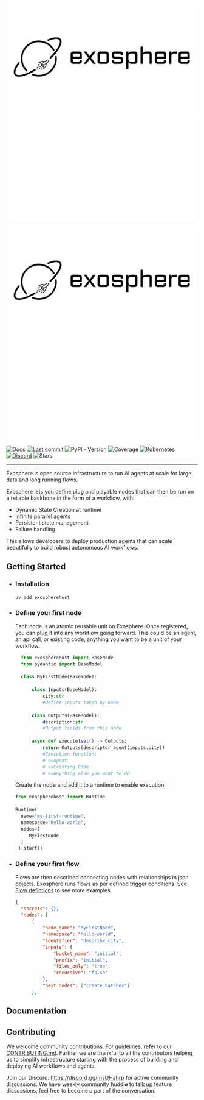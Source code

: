 ![logo light](assets/logo-light.svg#gh-light-mode-only)
![logo dark](assets/logo-dark.svg#gh-dark-mode-only)

![logo light](assets/logo-light.svg#gh-light-mode-only)
![logo dark](assets/logo-dark.svg#gh-dark-mode-only)
[![Docs](https://img.shields.io/badge/docs-latest-success)](https://docs.exosphere.host)
[![Last commit](https://img.shields.io/github/last-commit/exospherehost/exospherehost)](https://github.com/exospherehost/exospherehost/commits/main)
[![PyPI - Version](https://img.shields.io/pypi/v/exospherehost)](https://pypi.org/project/exospherehost/)
[![Coverage](https://img.shields.io/codecov/c/gh/exospherehost/exospherehost)](https://codecov.io/gh/exospherehost/exospherehost)
[![Kubernetes](https://img.shields.io/badge/Kubernetes-native-326ce5?logo=kubernetes&logoColor=white)](https://github.com/orgs/exospherehost/packages?repo_name=exospherehost)
[![Discord](https://badgen.net/discord/members/V8uuA6mmzg)](https://discord.gg/V8uuA6mmzg)
![Stars](https://img.shields.io/github/stars/exospherehost/exospherehost?style=social)

---

Exosphere is open source infrastructure to run AI agents at scale for large data and long running flows.

Exosphere lets you define plug and playable nodes that can then be run on a reliable backbone in the form of a workflow, with:
- Dynamic State Creation at runtime
- Infinite parallel agents 
- Persistent state management
- Failure handling

This allows developers to deploy production agents that can scale beautifully to build robust autonomous AI workflows.



## Getting Started

- ### Installation
  ```bash
  uv add exospherehost
  ```

- ### Define your first node
   Each node is an atomic reusable unit on Exosphere. Once registered, you can plug it into any workflow going forward. This could be an agent, an api call, or existing code, anything you want to be a unit of your workflow. 
  ```python
    from exospherehost import BaseNode
    from pydantic import BaseModel

    class MyFirstNode(BaseNode):

        class Inputs(BaseModel):
            city:str
            #Define inputs taken by node

        class Outputs(BaseModel):
            description:str
            #Output fields from this node            

        async def execute(self) -> Outputs:    
            return Outputs(descriptor_agent(inputs.city))        
            #Execution function:
            # >>Agent
            # >>Existing Code
            # >>Anything else you want to do!
  ```

 

  Create the node and add it to a runtime to enable execution:
  ```python
  from exospherehost import Runtime

  Runtime(
    name="my-first-runtime",
    namespace="hello-world",
    nodes=[
       MyFirstNode
    ]
   ).start()
  ```

- ### Define your first flow
  
  Flows are then described connecting nodes with relationships in json objects. Exosphere runs flows as per defined trigger conditions. See [Flow defintions](docs.exosphere.host) to see more examples.
  ```json
  {
    "secrets": {},
    "nodes": [
        {
            "node_name": "MyFirstNode",
            "namespace": "hello-world",
            "identifier": "describe_city",
            "inputs": {
                "bucket_name": "initial",
                "prefix": "initial",
                "files_only": "true",
                "recursive": "false"
            },
            "next_nodes": ["create_batches"]
        },
  ```

## Documentation



## Contributing

We welcome community contributions. For guidelines, refer to our [CONTRIBUTING.md](/CONTRIBUTING.md). Further we are thankful to all the contributors helping us to simplify infrastructure starting with the process of building and deploying AI workflows and agents.

Join our Discord: https://discord.gg/msUHahrp for active community discussions. We have weekly community huddle to talk up feature dicsussions, feel free to become a part of the conversation.
